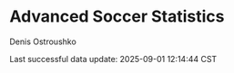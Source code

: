 # Advanced Soccer Statistics
Denis Ostroushko

<!-- gfm -->

Last successful data update: 2025-09-01 12:14:44 CST
